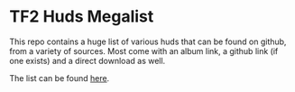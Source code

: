 # TF2 Huds Megalist
 
This repo contains a huge list of various huds that can be found on github, from a variety of sources. Most come with an album link, a github link (if one exists) and a direct download as well.

The list can be found <a href="./Huds List.md">here</a>.

